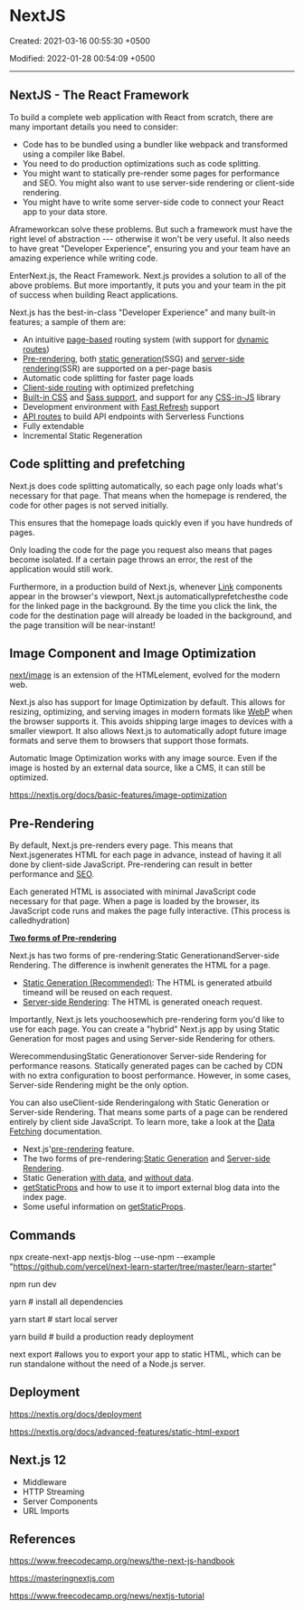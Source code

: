 # NextJS

Created: 2021-03-16 00:55:30 +0500

Modified: 2022-01-28 00:54:09 +0500

---

## NextJS - The React Framework

To build a complete web application with React from scratch, there are many important details you need to consider:

- Code has to be bundled using a bundler like webpack and transformed using a compiler like Babel.
- You need to do production optimizations such as code splitting.
- You might want to statically pre-render some pages for performance and SEO. You might also want to use server-side rendering or client-side rendering.
- You might have to write some server-side code to connect your React app to your data store.

Aframeworkcan solve these problems. But such a framework must have the right level of abstraction --- otherwise it won't be very useful. It also needs to have great "Developer Experience", ensuring you and your team have an amazing experience while writing code.

EnterNext.js, the React Framework. Next.js provides a solution to all of the above problems. But more importantly, it puts you and your team in the pit of success when building React applications.

Next.js has the best-in-class "Developer Experience" and many built-in features; a sample of them are:

- An intuitive [page-based](https://nextjs.org/docs/basic-features/pages) routing system (with support for [dynamic routes](https://nextjs.org/docs/routing/dynamic-routes))
- [Pre-rendering](https://nextjs.org/docs/basic-features/pages#pre-rendering), both [static generation](https://nextjs.org/docs/basic-features/pages#static-generation-recommended)(SSG) and [server-side rendering](https://nextjs.org/docs/basic-features/pages#server-side-rendering)(SSR) are supported on a per-page basis
- Automatic code splitting for faster page loads
- [Client-side routing](https://nextjs.org/docs/routing/introduction#linking-between-pages) with optimized prefetching
- [Built-in CSS](https://nextjs.org/docs/basic-features/built-in-css-support) and [Sass support](https://nextjs.org/docs/basic-features/built-in-css-support#sass-support), and support for any [CSS-in-JS](https://nextjs.org/docs/basic-features/built-in-css-support#css-in-js) library
- Development environment with [Fast Refresh](https://nextjs.org/docs/basic-features/fast-refresh) support
- [API routes](https://nextjs.org/docs/api-routes/introduction) to build API endpoints with Serverless Functions
- Fully extendable
- Incremental Static Regeneration

## Code splitting and prefetching

Next.js does code splitting automatically, so each page only loads what's necessary for that page. That means when the homepage is rendered, the code for other pages is not served initially.

This ensures that the homepage loads quickly even if you have hundreds of pages.

Only loading the code for the page you request also means that pages become isolated. If a certain page throws an error, the rest of the application would still work.

Furthermore, in a production build of Next.js, whenever [Link](https://nextjs.org/docs/api-reference/next/link) components appear in the browser's viewport, Next.js automaticallyprefetchesthe code for the linked page in the background. By the time you click the link, the code for the destination page will already be loaded in the background, and the page transition will be near-instant!

## Image Component and Image Optimization

[next/image](https://nextjs.org/docs/api-reference/next/image) is an extension of the HTML<img>element, evolved for the modern web.

Next.js also has support for Image Optimization by default. This allows for resizing, optimizing, and serving images in modern formats like [WebP](https://developer.mozilla.org/en-US/docs/Web/Media/Formats/Image_types#webp) when the browser supports it. This avoids shipping large images to devices with a smaller viewport. It also allows Next.js to automatically adopt future image formats and serve them to browsers that support those formats.

Automatic Image Optimization works with any image source. Even if the image is hosted by an external data source, like a CMS, it can still be optimized.

<https://nextjs.org/docs/basic-features/image-optimization>

## Pre-Rendering

By default, Next.js pre-renders every page. This means that Next.jsgenerates HTML for each page in advance, instead of having it all done by client-side JavaScript. Pre-rendering can result in better performance and [SEO](https://en.wikipedia.org/wiki/Search_engine_optimization).

Each generated HTML is associated with minimal JavaScript code necessary for that page. When a page is loaded by the browser, its JavaScript code runs and makes the page fully interactive. (This process is calledhydration)

[**Two forms of Pre-rendering**](https://nextjs.org/docs/basic-features/pages#two-forms-of-pre-rendering)

Next.js has two forms of pre-rendering:Static GenerationandServer-side Rendering. The difference is inwhenit generates the HTML for a page.

- [Static Generation (Recommended)](https://nextjs.org/docs/basic-features/pages#static-generation-recommended): The HTML is generated atbuild timeand will be reused on each request.
- [Server-side Rendering](https://nextjs.org/docs/basic-features/pages#server-side-rendering): The HTML is generated oneach request.

Importantly, Next.js lets youchoosewhich pre-rendering form you'd like to use for each page. You can create a "hybrid" Next.js app by using Static Generation for most pages and using Server-side Rendering for others.

WerecommendusingStatic Generationover Server-side Rendering for performance reasons. Statically generated pages can be cached by CDN with no extra configuration to boost performance. However, in some cases, Server-side Rendering might be the only option.

You can also useClient-side Renderingalong with Static Generation or Server-side Rendering. That means some parts of a page can be rendered entirely by client side JavaScript. To learn more, take a look at the [Data Fetching](https://nextjs.org/docs/basic-features/data-fetching#fetching-data-on-the-client-side) documentation.

- Next.js'[pre-rendering](https://nextjs.org/docs/basic-features/pages#pre-rendering) feature.
- The two forms of pre-rendering:[Static Generation](https://nextjs.org/docs/basic-features/pages#static-generation-recommended) and [Server-side Rendering](https://nextjs.org/docs/basic-features/pages#server-side-rendering).
- Static Generation [with data](https://nextjs.org/docs/basic-features/pages#static-generation-with-data), and [without data](https://nextjs.org/docs/basic-features/pages#static-generation-without-data).
- [getStaticProps](https://nextjs.org/docs/basic-features/data-fetching#getstaticprops-static-generation) and how to use it to import external blog data into the index page.
- Some useful information on [getStaticProps](https://nextjs.org/docs/basic-features/data-fetching#getstaticprops-static-generation).

## Commands

npx create-next-app nextjs-blog --use-npm --example "<https://github.com/vercel/next-learn-starter/tree/master/learn-starter>"

npm run dev

yarn # install all dependencies

yarn start # start local server

yarn build # build a production ready deployment

next export #allows you to export your app to static HTML, which can be run standalone without the need of a Node.js server.

## Deployment

<https://nextjs.org/docs/deployment>

<https://nextjs.org/docs/advanced-features/static-html-export>

## Next.js 12

- Middleware
- HTTP Streaming
- Server Components
- URL Imports

## References

<https://www.freecodecamp.org/news/the-next-js-handbook>

<https://masteringnextjs.com>

<https://www.freecodecamp.org/news/nextjs-tutorial>
